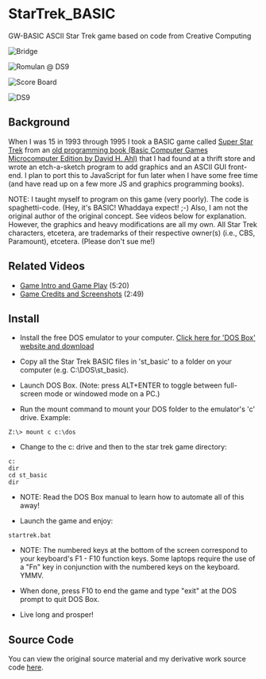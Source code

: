 # StarTrek_BASIC
GW-BASIC ASCII Star Trek game based on code from Creative Computing

![Bridge](./StarTrek_BASIC_bridge.gif)

![Romulan @ DS9](./StarTrek_BASIC_romulan_DS9.gif)

![Score Board](./StarTrek_BASIC_scoreboard.gif)

![DS9](./ds9.png)

## Background
When I was 15 in 1993 through 1995 I took a BASIC game called [Super Star Trek](https://archive.org/details/basic-computer-games-microcomputer-edition_202207/page/157/mode/2up) from an [old programming book (Basic Computer Games Microcomputer Edition by David H. Ahl)](https://archive.org/details/basic-computer-games-microcomputer-edition_202207) that I had found at a thrift store and wrote an etch-a-sketch program to add graphics and an ASCII GUI front-end. I plan to port this to JavaScript for fun later when I have some free time (and have read up on a few more JS and graphics programming books).

NOTE: I taught myself to program on this game (very poorly). The code is spaghetti-code. (Hey, it's BASIC! Whaddaya expect! ;-) Also, I am not the original author of the original concept. See videos below for explanation. However, the graphics and heavy modifications are all my own. All Star Trek characters, etcetera, are trademarks of their respective owner(s) (i.e., CBS, Paramount), etcetera. (Please don't sue me!)

## Related Videos
* [Game Intro and Game Play](https://www.youtube.com/watch?v=ylMEzmm_QPY) (5:20)
* [Game Credits and Screenshots](https://www.youtube.com/watch?v=MVHS624f544) (2:49)

## Install
* Install the free DOS emulator to your computer. 
[Click here for 'DOS Box' website and download](http://www.dosbox.com/)

* Copy all the Star Trek BASIC files in 'st_basic' to a folder on your computer (e.g. C:\DOS\st_basic).

* Launch DOS Box. (Note: press ALT+ENTER to toggle between full-screen mode or windowed mode on a PC.)

* Run the mount command to mount your DOS folder to the emulator's 'c' drive. Example:
```
Z:\> mount c c:\dos
```

* Change to the c: drive and then to the star trek game directory:
```
c:
dir
cd st_basic
dir
```

* NOTE: Read the DOS Box manual to learn how to automate all of this away!

* Launch the game and enjoy:
```
startrek.bat
```

* NOTE: The numbered keys at the bottom of the screen correspond to your keyboard's F1 - F10 function keys. Some laptops require the use of a "Fn" key in conjunction with the numbered keys on the keyboard. YMMV.

* When done, press F10 to end the game and type "exit" at the DOS prompt to quit DOS Box. 

* Live long and prosper!


## Source Code
You can view the original source material and my derivative work source code [here](https://github.com/jacklh9/StarTrek_BASIC/tree/master/source).
